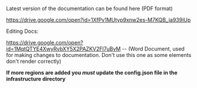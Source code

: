 Latest version of the documentation can be found here (PDF format)

https://drive.google.com/open?id=1XfPv1MUtyp9xnw2es-M7KQB_ja939iUp


Editing Docs:

https://drive.google.com/open?id=1MqtQTYE4XwyRvbXY5X2PAZKV2Fl7uBvM -- (Word Document, used for making changes to documentation. Don't use this one as some elements don't render correctly)

__If more regions are added you _must_ update the config.json file in the infrastructure directory__
